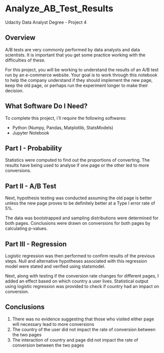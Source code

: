 # Analyze_AB_Test_Results
Udacity Data Analyst Degree - Project 4

## Overview

A/B tests are very commonly performed by data analysts and data scientists. It is important that you get some practice working with the difficulties of these.

For this project, you will be working to understand the results of an A/B test run by an e-commerce website. Your goal is to work through this notebook to help the company understand if they should implement the new page, keep the old page, or perhaps run the experiment longer to make their decision.

## What Software Do I Need?

To complete this project, i'll require the following softwares:

- Python (Numpy, Pandas, Matplotlib, StatsModels)
- Jupyter Notebook

## Part I - Probability

Statistics were computed to find out the proportions of converting. The results have being used to analyse if one page or the other led to more conversions.

## Part II - A/B Test

Next, hypothesis testing was conducted assuming the old page is better unless the new page proves to be definitely better at a Type I error rate of 5%. 

The data was bootstrapped and sampling distributions were determined for both pages. Conclusions were drawn on conversions for both pages by calculating p-values.

## Part III - Regression

Logistic regression was then performed to confirm  results of the previous steps.  Null and alternative hypotheses associated with this regression model were stated and verified using statsmodel.

Next, along with testing if the conversion rate changes for different pages, I added an effect based on which country a user lives. Statistical output using logistic regression was provided to check if country had an impact on conversion.


## Conclusions

1) There was no evidence suggesting that those who visited either page will necessary lead to more conversions
2) The country of the user did not impact the rate of conversion between the two pages
3) The interaction of country and page did not  impact the rate of conversion between the two pages

